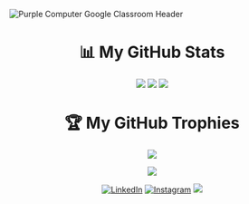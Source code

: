 ![Purple Computer Google Classroom Header](https://user-images.githubusercontent.com/56962807/181460490-7fe69039-4663-483d-8585-52f20cbbbc7b.jpg)

<h1 align="center">📊 My GitHub Stats</h1>
<p align = "center">
<img src="https://github-readme-stats.vercel.app/api?username=daffahaidar&theme=dark&hide_border=false&include_all_commits=true&count_private=true">
<img src="https://github-readme-streak-stats.herokuapp.com/?user=daffahaidar&theme=dark&hide_border=false">
<img src="https://github-readme-stats.vercel.app/api/top-langs/?username=daffahaidar&theme=dark&hide_border=false&include_all_commits=true&count_private=false&layout=compact">
</p>

<h1 align="center">🏆 My GitHub Trophies</h1>
<p align = "center"><img src="https://github-profile-trophy.vercel.app/?username=daffahaidar&theme=darkhub&no-frame=false&no-bg=false&margin-w=4"></p>


<p align = "center"><img src="https://visitor-badge.laobi.icu/badge?page_id=daffahaidar.daffahaidar"></p>

<div>
  <p align = "center">
<a href="https://www.linkedin.com/in/daffa-haidar-nabil-zufar-541562222/" target="_blank"><img src="https://img.shields.io/badge/LinkedIn-0077B5?style=for-the-badge&logo=linkedin&logoColor=white" alt="LinkedIn"></a>
<a href="https://www.instagram.com/daffa.h.n.zufar_27/" target="_blank"><img src="https://img.shields.io/badge/Instagram-E4405F?style=for-the-badge&logo=instagram&logoColor=white" alt="Instagram" ></a>
<a href="mailto:daffa.h.n.zufar@gmail.com"><img src="https://img.shields.io/badge/Gmail-D14836?style=for-the-badge&logo=gmail&logoColor=white"/></a>
  </p>
</div>

